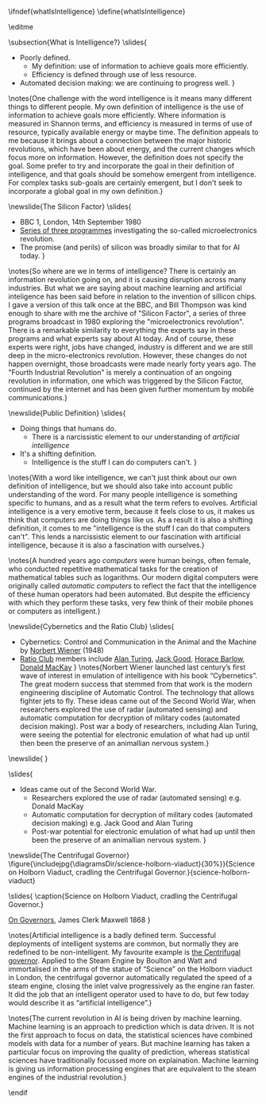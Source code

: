 \ifndef{whatIsIntelligence}
\define{whatIsIntelligence}

\editme

\subsection{What is Intelligence?}
\slides{
* Poorly defined.
    * My definition: use of information to achieve goals more efficiently.
	* Efficiency is defined through use of less resource.
* Automated decision making: we are continuing to progress well.
}

\notes{One challenge with the word intelligence is it means many different things to different people. My own definition of intelligence is the use of information to achieve goals more efficiently. Where information is measured in Shannon terms, and efficiency is measured in terms of use of resource, typically available energy or maybe time. The definition appeals to me because it brings about a connection between the major historic revolutions, which have been about energy, and the current changes which focus more on information. However, the definition does not specify the goal. Some prefer to try and incorporate the goal in their definition of intelligence, and that goals should be somehow emergent from intelligence. For complex tasks sub-goals are certainly emergent, but I don't seek to incorporate a global goal in my own definition.}

\newslide{The Silicon Factor}
\slides{
* BBC 1, London, 14th September 1980
* [Series of three programmes](http://genome.ch.bbc.co.uk/8bb0b5a05c38403280483e2f96aff1b9) investigating the so-called microelectronics revolution.
* The promise (and perils) of silicon was broadly similar to that for AI today.
}

\notes{So where are we in terms of intelligence? There is certainly an information revolution going on, and it is causing disruption across many industries. But what we are saying about machine learning and artificial inteligence has been said before in relation to the invention of sillicon chips. I gave a version of this talk once at the BBC, and Bill Thompson was kind enough to share with me the archive of "Silicon Factor", a series of three programs broadcast in 1980 exploring the "microelectronics revolution". There is a remarkable similarity to everything the experts say in these programs and what experts say about AI today. And of course, these experts were right, jobs have changed, industry is different and we are still deep in the micro-electronics revolution. However, these changes do not happen overnight, those broadcasts were made nearly forty years ago. The "Fourth Industrial Revolution" is merely a continuation of an ongoing revolution in information, one which was triggered by the Silicon Factor, continued by the internet and has been given further momentum by mobile communications.}


\newslide{Public Definition}
\slides{
* Doing things that humans do.
    * There is a narcissistic element to our understanding of *artificial intelligence*
* It's a shifting definition.
    * Intelligence is the stuff I can do computers can't.
}

\notes{With a word like intelligence, we can't just think about our own definition of intelligence, but we should also take into account public understanding of the word. For many people intelligence is something specific to humans, and as a result what the term refers to evolves. Artificial intelligence is a very emotive term, because it feels close to us, it makes us think that computers are doing things like us. As a result it is also a shifting definition, it comes to me "intelligence is the stuff I can do that computers can't". This lends a narcissistic element to our fascination with artificial intelligence, because it is also a fascination with ourselves.}

\notes{A hundred years ago *computers* were human beings, often female, who conducted repetitive mathematical tasks for the creation of mathematical tables such as logarithms. Our modern digital computers were originally called *automatic computers* to reflect the fact that the intelligence of these human operators had been automated. But despite the efficiency with which they perform these tasks, very few think of their mobile phones or computers as intelligent.}

\newslide{Cybernetics and the Ratio Club}
\slides{
* Cybernetics: Control and Communication in the Animal and the Machine by [Norbert Wiener](https://en.wikipedia.org/wiki/Norbert_Wiener) (1948)
* [Ratio Club](https://en.wikipedia.org/wiki/Ratio_Club) members include [Alan Turing](https://en.wikipedia.org/wiki/Alan_Turing), [Jack Good](https://en.wikipedia.org/wiki/I._J._Good), [Horace Barlow](https://en.wikipedia.org/wiki/Horace_Barlow), [Donald MacKay](https://en.wikipedia.org/wiki/Donald_MacCrimmon_MacKay)
}
\notes{Norbert Wiener launched last century’s first wave of interest in emulation of intelligence with his book “Cybernetics”. The great modern success that stemmed from that work is the modern engineering discipline of Automatic Control. The technology that allows fighter jets to fly. These ideas came out of the Second World War, when researchers explored the use of radar (automated sensing) and automatic computation for decryption of military codes (automated decision making). Post war a body of researchers, including Alan Turing, were seeing the potential for electronic emulation of what had up until then been the preserve of an animallian nervous system.}

\newslide{ }

\slides{
* Ideas came out of the Second World War.
    * Researchers explored the use of radar (automated sensing) e.g. Donald MacKay
	* Automatic computation for decryption of military codes (automated decision making) e.g. Jack Good and Alan Turing
	* Post-war potential for electronic emulation of what had up until then been the preserve of an animallian nervous system. 
}

\newslide{The Centrifugal Governor}
\figure{\includejpg{\diagramsDir/science-holborn-viaduct}{30%}}{Science on Holborn Viaduct, cradling the Centrifugal Governor.}{science-holborn-viaduct}

\slides{
\caption{Science on Holborn Viaduct, cradling the Centrifugal Governor.}

[On Governors](http://www.maths.ed.ac.uk/~v1ranick/papers/maxwell1.pdf), James Clerk Maxwell 1868
}

\notes{Artificial intelligence is a badly defined term. Successful deployments of intelligent systems are common, but normally they are redefined to be non-intelligent. My favourite example is [the Centrifugal governor](https://en.wikipedia.org/wiki/Centrifugal_governor). Applied to the Steam Engine by Boulton and Watt and immortalised in the arms of the statue of “Science” on the Holborn viaduct in London, the centrifugal governor automatically regulated the speed of a steam engine, closing the inlet valve progressively as the engine ran faster. It did the job that an intelligent operator used to have to do, but few today would describe it as “artificial intelligence”.}

\notes{The current revolution in AI is being driven by machine learning. Machine learning is an approach to prediction which is data driven. It is not the first approach to focus on data, the statistical sciences have combined models with data for a number of years. But machine learning has taken a particular focus on improving the quality of prediction, whereas statistical sciences have traditionally focussed more on explaination. Machine learning is giving us information processing engines that are equivalent to the steam engines of the industrial revolution.}

\endif
